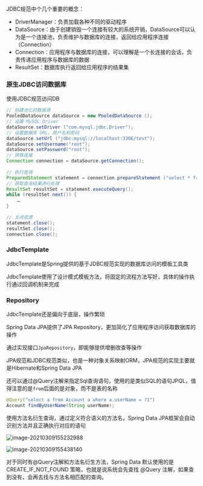 JDBC规范中个几个重要的概念：

- DriverManager：负责加载各种不同的驱动程序
- DataSource：由于创建销毁一个连接有较大的系统开销，DataSource可以认为是一个连接池，负责维护与数据库的连接，返回给应用程序连接（Connection）
- Connection：应用程序与数据库的连接，可以理解是一个长连接的会话，负责传递应用程序与数据库的数据
- ResultSet：数据库执行返回给应用程序的结果集



### 原生JDBC访问数据库

使用JDBC规范访问DB

```java
// 创建池化的数据源
PooledDataSource dataSource = new PooledDataSource ();
// 设置 MySQL Driver
dataSource.setDriver ("com.mysql.jdbc.Driver");
// 设置数据库 URL、用户名和密码
dataSource.setUrl ("jdbc:mysql://localhost:3306/test");
dataSource.setUsername("root");
dataSource.setPassword("root");
// 获取连接
Connection connection = dataSource.getConnection();
 
// 执行查询
PreparedStatement statement = connection.prepareStatement ("select * from user");
// 获取查询结果进行处理
ResultSet resultSet = statement.executeQuery();
while (resultSet.next()) {
	…
}
 
// 关闭资源
statement.close();
resultSet.close();
connection.close();
```



### JdbcTemplate

JdbcTemplate是Spring提供的基于JDBC规范实现的数据库访问的模板工具类

JdbcTemplate使用了设计模式模板方法，将固定的流程方法写好，具体的操作执行通过回调机制来完成



### Repository

JdbcTemplate还是偏向于底层，操作繁琐

Spring Data JPA提供了JPA Repository，更加简化了应用程序访问获取数据库的操作

通过实现接口`JpaRepository`，即能够提供增删改查等操作

JPA规范和JDBC规范类似，也是一种对象关系映射ORM，JPA规范的实现主要就是Hibernate和Spring Data JPA



还可以通过@Query注解来指定Sql查询语句，使用的是类似SQL的语句JPQL，值得注意的是`from`后面的是对象，而不是表的名称

```java
@Query("select a from Account a where a.userName = ?1") 
Account findByUserName(String userName);
```



使用方法名衍生查询，通过定义符合语义的方法名，Spring Data JPA框架会自动识别方法并且正确执行对应的语句

![image-20210309155232988](C:\Users\Administrator\AppData\Roaming\Typora\typora-user-images\image-20210309155232988.png)

![image-20210309155438140](C:\Users\Administrator\AppData\Roaming\Typora\typora-user-images\image-20210309155438140.png)



对于同时有@Query注解和方法名衍生方法，Spring Data 默认使用的是 CREATE_IF_NOT_FOUND 策略，也就是说系统会先查找 @Query 注解，如果查到没有，会再去找与方法名相匹配的查询。